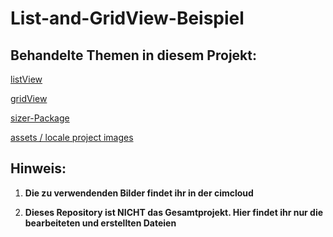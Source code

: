 # List-and-GridView-Beispiel

## Behandelte Themen in diesem Projekt:

[listView](https://gist.github.com/innicovation21/71464c85752862628d72e988b9d586b5)

[gridView](https://gist.github.com/innicovation21/d9a8520b8522acc4953f311251071cbd)

[sizer-Package](https://pub.dev/packages/sizer)

[assets / locale project images]()


## Hinweis:

1. **Die zu verwendenden Bilder findet ihr in der cimcloud**

2. **Dieses Repository ist NICHT das Gesamtprojekt. Hier findet ihr nur die bearbeiteten und erstellten Dateien**

